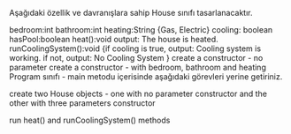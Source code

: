 Aşağıdaki özellik ve davranışlara sahip House sınıfı tasarlanacaktır.

bedroom:int
bathroom:int
heating:String {Gas, Electric}
cooling: boolean
hasPool:boolean
heat():void output: The house is heated.
runCoolingSystem():void {if cooling is true, output: Cooling system is working. 
if not, output: No Cooling System }
create a constructor - no parameter
create a constructor - with bedroom, bathroom and heating
Program sınıfı - main metodu içerisinde aşağıdaki görevleri yerine getiriniz.

create two House objects -
one with no parameter constructor and the other with three parameters constructor

run heat() and runCoolingSystem() methods